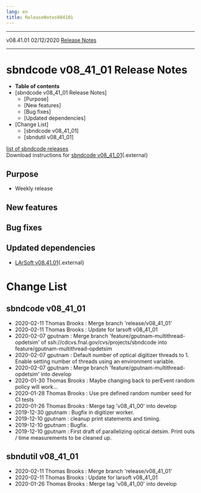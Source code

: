 ```yaml
---
lang: en
title: ReleaseNotes084101
---
```


  ----------- ------------ -- -- ------------------------------------------------------
  v08.41.01   02/12/2020         [Release Notes](ReleaseNotes084101.html)
  ----------- ------------ -- -- ------------------------------------------------------



sbndcode v08\_41\_01 Release Notes
======================================================================================

-   **Table of contents**
-   [sbndcode v08\_41\_01 Release
    Notes]
    -   [Purpose]
    -   [New features]
    -   [Bug fixes]
    -   [Updated dependencies]
-   [Change List]
    -   [sbndcode v08\_41\_01]
    -   [sbndutil v08\_41\_01]

[list of sbndcode
releases](List_of_SBND_code_releases.html)\
Download instructions for [sbndcode
v08\_41\_01](http://scisoft.fnal.gov/scisoft/bundles/sbnd/v08_41_01/sbndcode-v08_41_01.html){.external}



Purpose
----------------------------------

-   Weekly release



New features
--------------------------------------------



Bug fixes
--------------------------------------



Updated dependencies
------------------------------------------------------------

-   [LArSoft
    v08.41.01](https://cdcvs.fnal.gov/redmine/projects/larsoft/wiki/ReleaseNotes084101){.external}



Change List
==========================================



sbndcode v08\_41\_01
----------------------------------------------------------

-   2020-02-11 Thomas Brooks : Merge branch \'release/v08\_41\_01\'
-   2020-02-11 Thomas Brooks : Update for larsoft v08\_41\_01
-   2020-02-07 gputnam : Merge branch
    \'feature/gputnam-multithread-opdetsim\' of
    ssh://cdcvs.fnal.gov/cvs/projects/sbndcode into
    feature/gputnam-multithread-opdetsim
-   2020-02-07 gputnam : Default number of optical digitizer threads
    to 1. Enable setting number of threads using an environment
    variable.
-   2020-02-07 gputnam : Merge branch
    \'feature/gputnam-multithread-opdetsim\' into develop
-   2020-01-30 Thomas Brooks : Maybe changing back to perEvent random
    policy will work\...
-   2020-01-28 Thomas Brooks : Use pre defined random number seed for CI
    tests
-   2020-01-26 Thomas Brooks : Merge tag \'v08\_41\_00\' into develop
-   2019-12-30 gputnam : Bugfix in digitizer worker.
-   2019-12-10 gputnam : cleanup print statements and timing.
-   2019-12-10 gputnam : Bugfix.
-   2019-12-10 gputnam : First draft of parallelizing optical detsim.
    Print outs / time measurements to be cleaned up.



sbndutil v08\_41\_01
----------------------------------------------------------

-   2020-02-11 Thomas Brooks : Merge branch \'release/v08\_41\_01\'
-   2020-02-11 Thomas Brooks : Update for larsoft v08\_41\_01
-   2020-01-26 Thomas Brooks : Merge tag \'v08\_41\_00\' into develop
